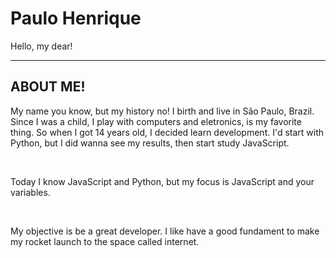 
<h1>Paulo Henrique</h1>
<span>Hello, my dear!</span>
<hr>
<h2>ABOUT ME!</h2>
<p>My name you know, but my history no! I birth and live in São Paulo, Brazil. Since I was a child, I play with computers and eletronics, is my favorite thing. So when I got 14 years old, I decided learn development. I'd start with Python, but I did wanna see my results, then start study JavaScript.</p>
<br>
<p>Today I know JavaScript and Python, but my focus is JavaScript and your variables.</p>
<br>
<p>My objective is be a great developer. I like have a good fundament to make my rocket launch to the space called internet.</p>
